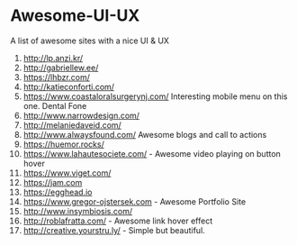 # Awesome-UI-UX
A list of awesome sites with a nice UI &amp; UX

1. http://lp.anzi.kr/
2. http://gabriellew.ee/
3. https://lhbzr.com/
4. http://katieconforti.com/
5. https://www.coastaloralsurgerynj.com/
  Interesting mobile menu on this one. Dental Fone
6. http://www.narrowdesign.com/
7. http://melaniedaveid.com/
8. http://www.alwaysfound.com/ Awesome blogs and call to actions
9. https://huemor.rocks/
10. https://www.lahautesociete.com/ - Awesome video playing on button hover
11. https://www.viget.com/
12. https://jam.com
13. https://egghead.io  
14. https://www.gregor-ojstersek.com - Awesome Portfolio Site
15. http://www.insymbiosis.com/
16. http://roblafratta.com/ - Awesome link hover effect
17. http://creative.yourstru.ly/ - Simple but beautiful.
